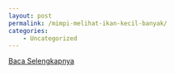 ```yaml
---
layout: post
permalink: /mimpi-melihat-ikan-kecil-banyak/
categories:
    - Uncategorized
---
```


[Baca Selengkapnya](/07)